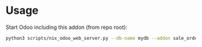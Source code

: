 # Usage

Start Odoo including this addon (from repo root):

```bash
python3 scripts/nix_odoo_web_server.py --db-name mydb --addon sale_order_revision
```
